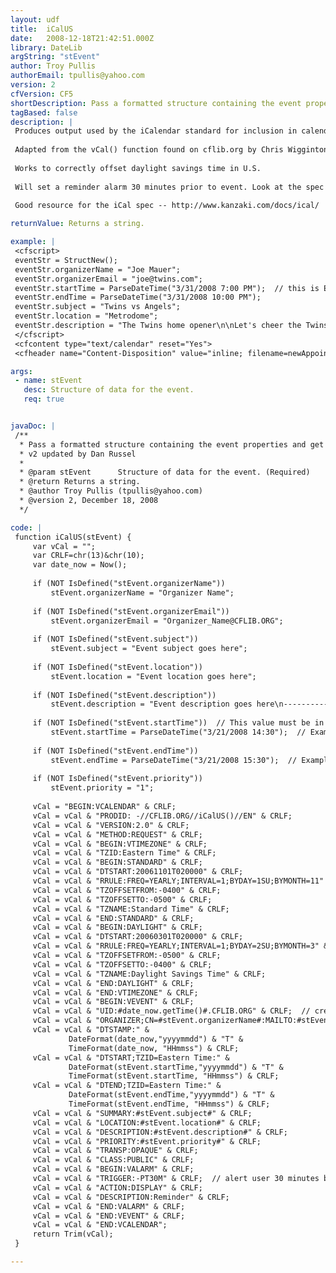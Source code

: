 ```yaml
---
layout: udf
title:  iCalUS
date:   2008-12-18T21:42:51.000Z
library: DateLib
argString: "stEvent"
author: Troy Pullis
authorEmail: tpullis@yahoo.com
version: 2
cfVersion: CF5
shortDescription: Pass a formatted structure containing the event properties and get back a string in the iCalendar format (correctly offset for daylight savings time in U.S.) that can be saved to a file or returned to the browser with MIME type=&quot;text/calendar&quot;.
tagBased: false
description: |
 Produces output used by the iCalendar standard for inclusion in calendaring tools such as Outlook, Sunbird, etc. 
 
 Adapted from the vCal() function found on cflib.org by Chris Wigginton
 
 Works to correctly offset daylight savings time in U.S.
 
 Will set a reminder alarm 30 minutes prior to event. Look at the spec if you want to change this.
 
 Good resource for the iCal spec -- http://www.kanzaki.com/docs/ical/

returnValue: Returns a string.

example: |
 <cfscript>
 eventStr = StructNew();
 eventStr.organizerName = "Joe Mauer";
 eventStr.organizerEmail = "joe@twins.com";
 eventStr.startTime = ParseDateTime("3/31/2008 7:00 PM");  // this is Eastern time 
 eventStr.endTime = ParseDateTime("3/31/2008 10:00 PM");
 eventStr.subject = "Twins vs Angels";
 eventStr.location = "Metrodome";
 eventStr.description = "The Twins home opener\n\nLet's cheer the Twins to a win!";
 </cfscript>
 <cfcontent type="text/calendar" reset="Yes">
 <cfheader name="Content-Disposition" value="inline; filename=newAppointment.ics"><cfoutput>#iCalUS(eventStr)#</cfoutput>

args:
 - name: stEvent
   desc: Structure of data for the event.
   req: true


javaDoc: |
 /**
  * Pass a formatted structure containing the event properties and get back a string in the iCalendar format (correctly offset for daylight savings time in U.S.) that can be saved to a file or returned to the browser with MIME type=&quot;text/calendar&quot;.
  * v2 updated by Dan Russel
  * 
  * @param stEvent      Structure of data for the event. (Required)
  * @return Returns a string. 
  * @author Troy Pullis (tpullis@yahoo.com) 
  * @version 2, December 18, 2008 
  */

code: |
 function iCalUS(stEvent) {
     var vCal = "";
     var CRLF=chr(13)&chr(10);
     var date_now = Now();
         
     if (NOT IsDefined("stEvent.organizerName"))
         stEvent.organizerName = "Organizer Name";
         
     if (NOT IsDefined("stEvent.organizerEmail"))
         stEvent.organizerEmail = "Organizer_Name@CFLIB.ORG";
                 
     if (NOT IsDefined("stEvent.subject"))
         stEvent.subject = "Event subject goes here";
         
     if (NOT IsDefined("stEvent.location"))
         stEvent.location = "Event location goes here";
     
     if (NOT IsDefined("stEvent.description"))
         stEvent.description = "Event description goes here\n---------------------------\nProvide the complete event details\n\nUse backslash+n sequences for newlines.";
         
     if (NOT IsDefined("stEvent.startTime"))  // This value must be in Eastern time!!!
         stEvent.startTime = ParseDateTime("3/21/2008 14:30");  // Example start time is 21-March-2008 2:30 PM Eastern
     
     if (NOT IsDefined("stEvent.endTime"))
         stEvent.endTime = ParseDateTime("3/21/2008 15:30");  // Example end time is 21-March-2008 3:30 PM Eastern
         
     if (NOT IsDefined("stEvent.priority"))
         stEvent.priority = "1";
         
     vCal = "BEGIN:VCALENDAR" & CRLF;
     vCal = vCal & "PRODID: -//CFLIB.ORG//iCalUS()//EN" & CRLF;
     vCal = vCal & "VERSION:2.0" & CRLF;
     vCal = vCal & "METHOD:REQUEST" & CRLF;
     vCal = vCal & "BEGIN:VTIMEZONE" & CRLF;
     vCal = vCal & "TZID:Eastern Time" & CRLF;
     vCal = vCal & "BEGIN:STANDARD" & CRLF;
     vCal = vCal & "DTSTART:20061101T020000" & CRLF;
     vCal = vCal & "RRULE:FREQ=YEARLY;INTERVAL=1;BYDAY=1SU;BYMONTH=11" & CRLF;
     vCal = vCal & "TZOFFSETFROM:-0400" & CRLF;
     vCal = vCal & "TZOFFSETTO:-0500" & CRLF;
     vCal = vCal & "TZNAME:Standard Time" & CRLF;
     vCal = vCal & "END:STANDARD" & CRLF;
     vCal = vCal & "BEGIN:DAYLIGHT" & CRLF;
     vCal = vCal & "DTSTART:20060301T020000" & CRLF;
     vCal = vCal & "RRULE:FREQ=YEARLY;INTERVAL=1;BYDAY=2SU;BYMONTH=3" & CRLF;
     vCal = vCal & "TZOFFSETFROM:-0500" & CRLF;
     vCal = vCal & "TZOFFSETTO:-0400" & CRLF;
     vCal = vCal & "TZNAME:Daylight Savings Time" & CRLF;
     vCal = vCal & "END:DAYLIGHT" & CRLF;
     vCal = vCal & "END:VTIMEZONE" & CRLF;
     vCal = vCal & "BEGIN:VEVENT" & CRLF;
     vCal = vCal & "UID:#date_now.getTime()#.CFLIB.ORG" & CRLF;  // creates a unique identifier
     vCal = vCal & "ORGANIZER;CN=#stEvent.organizerName#:MAILTO:#stEvent.organizerEmail#" & CRLF;
     vCal = vCal & "DTSTAMP:" & 
             DateFormat(date_now,"yyyymmdd") & "T" & 
             TimeFormat(date_now, "HHmmss") & CRLF;
     vCal = vCal & "DTSTART;TZID=Eastern Time:" & 
             DateFormat(stEvent.startTime,"yyyymmdd") & "T" & 
             TimeFormat(stEvent.startTime, "HHmmss") & CRLF;
     vCal = vCal & "DTEND;TZID=Eastern Time:" & 
             DateFormat(stEvent.endTime,"yyyymmdd") & "T" & 
             TimeFormat(stEvent.endTime, "HHmmss") & CRLF;
     vCal = vCal & "SUMMARY:#stEvent.subject#" & CRLF;
     vCal = vCal & "LOCATION:#stEvent.location#" & CRLF;
     vCal = vCal & "DESCRIPTION:#stEvent.description#" & CRLF;
     vCal = vCal & "PRIORITY:#stEvent.priority#" & CRLF;
     vCal = vCal & "TRANSP:OPAQUE" & CRLF;
     vCal = vCal & "CLASS:PUBLIC" & CRLF;
     vCal = vCal & "BEGIN:VALARM" & CRLF;
     vCal = vCal & "TRIGGER:-PT30M" & CRLF;  // alert user 30 minutes before meeting begins
     vCal = vCal & "ACTION:DISPLAY" & CRLF;
     vCal = vCal & "DESCRIPTION:Reminder" & CRLF;
     vCal = vCal & "END:VALARM" & CRLF;
     vCal = vCal & "END:VEVENT" & CRLF;
     vCal = vCal & "END:VCALENDAR";
     return Trim(vCal);
 }

---
```


